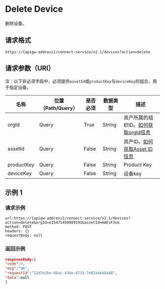 # Delete Device

删除设备。

## 请求格式

```
https://{apigw-address}/connect-service/v2.1/devices?action=delete
```

## 请求参数（URI）

注：以下非必须字段中，必须提供`assetId`或`productKey`与`deviceKey`的组合，用于指定设备。

| 名称          | 位置（Path/Query） | 是否必须 | 数据类型 | 描述      |
|---------------|------------------|----------|-----------|--------------|
| orgId         | Query            | True     | String    | 资产所属的组织ID。[如何获取orgId信息](/docs/api/zh_CN/latest/api_faqs#id-orgid-orgid)                |
| assetId  | Query            | False   | String         | 资产ID。[如何获取Asset ID信息](/docs/api/zh_CN/latest/api_faqs.html#asset-id-assetid-assetid) |
| productKey | Query          | False       | String       | Product Key      |
| deviceKey | Query           | False      | String       | 设备key          |




## 示例 1

### 请求示例

```
url:https://{apigw-address}/connect-service/v2.1/devices?action=delete&orgId=o15475450989191&assetId=mAEsF3sm
method: POST
headers: {}
requestBody: null
```

### 返回示例

```json
responseBody:{
"code":0,
"msg":"OK",
"requestId":"12d7e3be-6bac-43de-8733-7e02a4eb8a88",
"data":null
}
```

